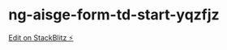 # ng-aisge-form-td-start-yqzfjz

[Edit on StackBlitz ⚡️](https://stackblitz.com/edit/ng-aisge-form-td-start-yqzfjz)